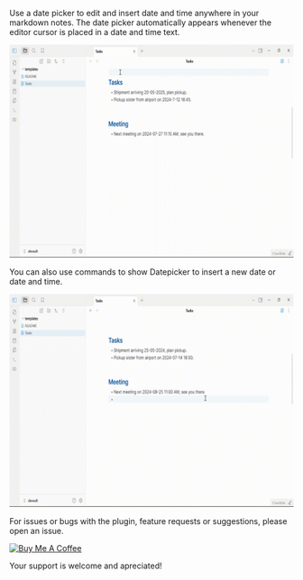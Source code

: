 Use a date picker to edit and insert date and time anywhere in your markdown notes.
The date picker automatically appears whenever the editor cursor is placed in a date and time text.

![datepicker-demo](./datepicker-demo.gif)

You can also use commands to show Datepicker to insert a new date or date and time.

![datepicker-insert-demo](./datepicker-insert-demo.gif)

For issues or bugs with the plugin, feature requests or suggestions, please open an issue.

<a href="https://www.buymeacoffee.com/joycode" target="_blank"><img src="https://cdn.buymeacoffee.com/buttons/v2/default-yellow.png" alt="Buy Me A Coffee" style="height: 60px !important;width: 217px !important;" ></a>

Your support is welcome and apreciated!

